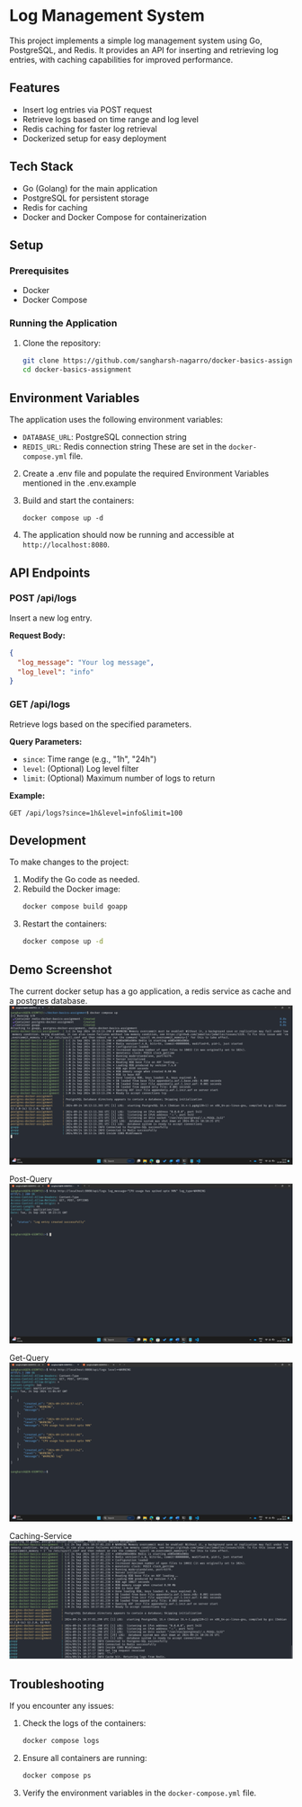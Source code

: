 # Log Management System

This project implements a simple log management system using Go, PostgreSQL, and Redis. It provides an API for inserting and retrieving log entries, with caching capabilities for improved performance.

## Features

- Insert log entries via POST request
- Retrieve logs based on time range and log level
- Redis caching for faster log retrieval
- Dockerized setup for easy deployment

## Tech Stack

- Go (Golang) for the main application
- PostgreSQL for persistent storage
- Redis for caching
- Docker and Docker Compose for containerization

## Setup

### Prerequisites

- Docker
- Docker Compose

### Running the Application

1. Clone the repository:
   ```bash
   git clone https://github.com/sangharsh-nagarro/docker-basics-assignment
   cd docker-basics-assignment
   ```
## Environment Variables

The application uses the following environment variables:

- `DATABASE_URL`: PostgreSQL connection string
- `REDIS_URL`: Redis connection string
These are set in the `docker-compose.yml` file.

2. Create a .env file and populate the required Environment Variables mentioned in the .env.example

3. Build and start the containers:
   ```
   docker compose up -d
   ```

4. The application should now be running and accessible at `http://localhost:8080`.

## API Endpoints

### POST /api/logs

Insert a new log entry.

**Request Body:**
```json
{
  "log_message": "Your log message",
  "log_level": "info"
}
```

### GET /api/logs

Retrieve logs based on the specified parameters.

**Query Parameters:**
- `since`: Time range (e.g., "1h", "24h")
- `level`: (Optional) Log level filter
- `limit`: (Optional) Maximum number of logs to return

**Example:**
```
GET /api/logs?since=1h&level=info&limit=100
```

## Development

To make changes to the project:

1. Modify the Go code as needed.
2. Rebuild the Docker image:
   ```bash
   docker compose build goapp
   ```
3. Restart the containers:
   ```bash
   docker compose up -d
   ```
## Demo Screenshot
The current docker setup has a go application, a redis service as cache and a postgres database.
![Docker Compose setup](docker-compose.png)

Post-Query 
![Post Query Example](example-post.png)

Get-Query
![Get-Query Example](example-get.png)

Caching-Service
![Caching-Service in Action](caching-service-example.png)

## Troubleshooting

If you encounter any issues:

1. Check the logs of the containers:
   ```bash
   docker compose logs
   ```
2. Ensure all containers are running:
   ```bash
   docker compose ps
   ```
3. Verify the environment variables in the `docker-compose.yml` file.


